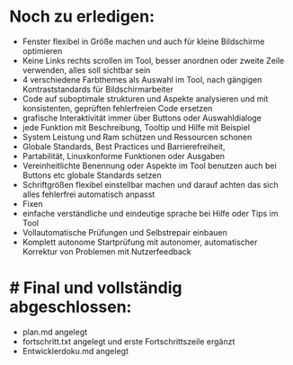 # Noch zu erledigen:
- Fenster flexibel in Größe machen und auch für kleine Bildschirme optimieren
- Keine Links rechts scrollen im Tool, besser anordnen oder zweite Zeile verwenden, alles soll sichtbar sein
- 4 verschiedene Farbthemes als Auswahl im Tool, nach gängigen Kontraststandards für Bildschirmarbeiter
- Code auf suboptimale strukturen und Aspekte analysieren und mit konsistenten, geprüften fehlerfreien Code ersetzen
- grafische Interaktivität immer über Buttons oder Auswahldialoge
- jede Funktion mit Beschreibung, Tooltip und Hilfe mit Beispiel
- System Leistung und Ram schützen und Ressourcen schonen
- Globale Standards, Best Practices und Barrierefreiheit,
- Partabilität, Linuxkonforme Funktionen oder Ausgaben
- Vereinheitlichte Benennung oder Aspekte im Tool benutzen auch bei Buttons etc globale Standards setzen
- Schriftgrößen flexibel einstellbar machen und darauf achten das sich alles fehlerfrei automatisch anpasst
- Fixen
- einfache verständliche und eindeutige sprache bei Hilfe oder Tips im Tool 
- Vollautomatische Prüfungen und Selbstrepair einbauen
- Komplett autonome Startprüfung mit autonomer, automatischer Korrektur von Problemen mit Nutzerfeedback
# # Final und vollständig abgeschlossen:
- plan.md angelegt
- fortschritt.txt angelegt und erste Fortschrittszeile ergänzt
- Entwicklerdoku.md angelegt
